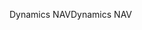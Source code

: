 <span data-ttu-id="c31b5-101">Dynamics NAV</span><span class="sxs-lookup"><span data-stu-id="c31b5-101">Dynamics NAV</span></span>
